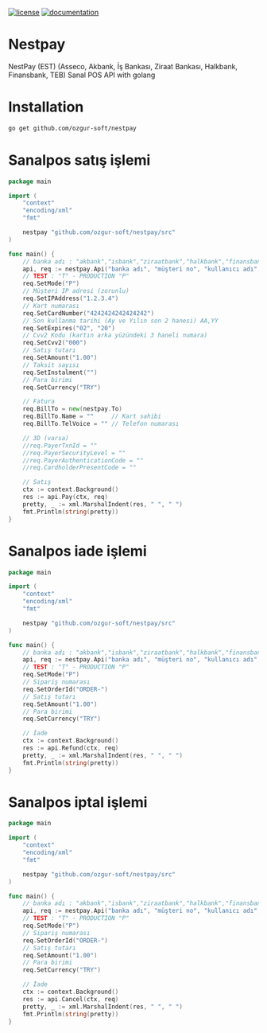 [![license](https://img.shields.io/:license-mit-blue.svg)](https://github.com/ozgur-soft/nestpay/blob/master/LICENSE.md)
[![documentation](https://pkg.go.dev/badge/github.com/ozgur-soft/nestpay)](https://pkg.go.dev/github.com/ozgur-soft/nestpay/src)

# Nestpay
NestPay (EST) (Asseco, Akbank, İş Bankası, Ziraat Bankası, Halkbank, Finansbank, TEB) Sanal POS API with golang

# Installation
```bash
go get github.com/ozgur-soft/nestpay
```

# Sanalpos satış işlemi
```go
package main

import (
	"context"
	"encoding/xml"
	"fmt"

	nestpay "github.com/ozgur-soft/nestpay/src"
)

func main() {
	// banka adı : "akbank","isbank","ziraatbank","halkbank","finansbank","teb"
	api, req := nestpay.Api("banka adı", "müşteri no", "kullanıcı adı", "şifre")
	// TEST : "T" - PRODUCTION "P"
	req.SetMode("P")
	// Müşteri IP adresi (zorunlu)
	req.SetIPAddress("1.2.3.4")
	// Kart numarası
	req.SetCardNumber("4242424242424242")
	// Son kullanma tarihi (Ay ve Yılın son 2 hanesi) AA,YY
	req.SetExpires("02", "20")
	// Cvv2 Kodu (kartın arka yüzündeki 3 haneli numara)
	req.SetCvv2("000")
	// Satış tutarı
	req.SetAmount("1.00")
	// Taksit sayısı
	req.SetInstalment("")
	// Para birimi
	req.SetCurrency("TRY")

	// Fatura
	req.BillTo = new(nestpay.To)
	req.BillTo.Name = ""     // Kart sahibi
	req.BillTo.TelVoice = "" // Telefon numarası

	// 3D (varsa)
	//req.PayerTxnId = ""
	//req.PayerSecurityLevel = ""
	//req.PayerAuthenticationCode = ""
	//req.CardholderPresentCode = ""

	// Satış
	ctx := context.Background()
	res := api.Pay(ctx, req)
	pretty, _ := xml.MarshalIndent(res, " ", " ")
	fmt.Println(string(pretty))
}
```

# Sanalpos iade işlemi
```go
package main

import (
	"context"
	"encoding/xml"
	"fmt"

	nestpay "github.com/ozgur-soft/nestpay/src"
)

func main() {
	// banka adı : "akbank","isbank","ziraatbank","halkbank","finansbank","teb"
	api, req := nestpay.Api("banka adı", "müşteri no", "kullanıcı adı", "şifre")
	// TEST : "T" - PRODUCTION "P"
	req.SetMode("P")
	// Sipariş numarası
	req.SetOrderId("ORDER-")
	// Satış tutarı
	req.SetAmount("1.00")
	// Para birimi
	req.SetCurrency("TRY")

	// İade
	ctx := context.Background()
	res := api.Refund(ctx, req)
	pretty, _ := xml.MarshalIndent(res, " ", " ")
	fmt.Println(string(pretty))
}
```

# Sanalpos iptal işlemi
```go
package main

import (
	"context"
	"encoding/xml"
	"fmt"

	nestpay "github.com/ozgur-soft/nestpay/src"
)

func main() {
	// banka adı : "akbank","isbank","ziraatbank","halkbank","finansbank","teb"
	api, req := nestpay.Api("banka adı", "müşteri no", "kullanıcı adı", "şifre")
	// TEST : "T" - PRODUCTION "P"
	req.SetMode("P")
	// Sipariş numarası
	req.SetOrderId("ORDER-")
	// Satış tutarı
	req.SetAmount("1.00")
	// Para birimi
	req.SetCurrency("TRY")

	// İade
	ctx := context.Background()
	res := api.Cancel(ctx, req)
	pretty, _ := xml.MarshalIndent(res, " ", " ")
	fmt.Println(string(pretty))
}
```
